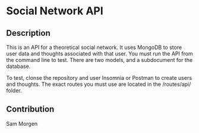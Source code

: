 # Social Network API

## Description

This is an API for a theoretical social network. It uses MongoDB to store user data and thoughts associated with that user. You must run the API from the command line to test. There are two models, and a subdocument for the database.

To test, clonse the repository and user Insomnia or Postman to create users and thoughts. The exact routes you must use are located in the /routes/api/ folder.

## Contribution

Sam Morgen

